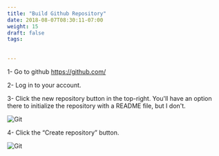 ```yaml
---
title: "Build Github Repository"
date: 2018-08-07T08:30:11-07:00
weight: 15
draft: false
tags:
 
  
---
```


1- Go to github https://github.com/

2- Log in to your account.

3- Click the new repository button in the top-right. You'll have an option there to initialize the repository with a README file, but I don't.

![Git](/images/mfe/create-git-repo.png?classes=border,shadow)

4- Click the “Create repository” button.

![Git](/images/mfe/git-repo-public.png?classes=border,shadow)
